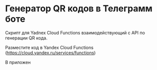 # Генератор QR кодов в Телеграмм боте
Скрипт для Yadnex Cloud Functions взаимодействующий с API по генерации QR кода.


Разместите код в Yandex Cloud Functions (https://cloud.yandex.ru/services/functions)

В приложен
